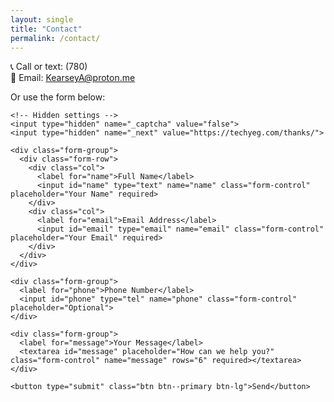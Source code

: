 ```yaml
---
layout: single
title: "Contact"
permalink: /contact/
---
```

📞 Call or text: (780)  
📧 Email: KearseyA@proton.me  

Or use the form below:


<!-- Contact Form -->
<div class="container">
  
  <form target="_blank" action="https://formsubmit.co/d22049e5c0f4ffd882c380cc0d229b8e" method="POST">
    
    <!-- Hidden settings -->
    <input type="hidden" name="_captcha" value="false">
    <input type="hidden" name="_next" value="https://techyeg.com/thanks/">

    <div class="form-group">
      <div class="form-row">
        <div class="col">
          <label for="name">Full Name</label>
          <input id="name" type="text" name="name" class="form-control" placeholder="Your Name" required>
        </div>
        <div class="col">
          <label for="email">Email Address</label>
          <input id="email" type="email" name="email" class="form-control" placeholder="Your Email" required>
        </div>
      </div>
    </div>

    <div class="form-group">
      <label for="phone">Phone Number</label>
      <input id="phone" type="tel" name="phone" class="form-control" placeholder="Optional">
    </div>

    <div class="form-group">
      <label for="message">Your Message</label>
      <textarea id="message" placeholder="How can we help you?" class="form-control" name="message" rows="6" required></textarea>
    </div>

    <button type="submit" class="btn btn--primary btn-lg">Send</button>
  </form>
</div>


